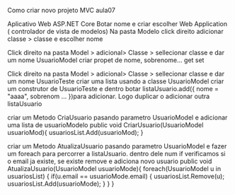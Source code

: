 Como criar novo projeto MVC aula07

Aplicativo Web ASP.NET Core
Botar nome e criar
escolher Web Application ( controlador de vista de modelos)
Na pasta Modelo click direito adicionar classe > classe e escolher nome


Click direito na pasta Model > adicional> Classe > sellecionar classe e dar um nome UsuarioModel
criar propet de nome, sobrenome... get set

Click direito na pasta Model > adicional> Classe > sellecionar classe e dar um nome UsuarioTeste
criar uma lista usando a classe UsuarioModel
criar um construtor de UsuarioTeste e dentro botar listaUsuario.add({ nome = "aaaa", sobrenom ... })para adicionar. 
Logo duplicar o adicionar outra listaUsuario 

criar um Metodo CriaUsuario pasando parametro UsuarioModel e adicionar uma lista de usuarioModelo
public void CriarUsuario(UsuarioModel usuarioMod){
            usuariosList.Add(usuarioMod);
        }

criar um Metodo AtualizaUsuario pasando parametro UsuarioModel e fazer um foreach para percorrer a listaUsuario. 
dentro dele num if verificamos si o email ja existe, se existe remove e adiciona novo usuario
public void AtualizaUsuario(UsuarioModel usuarioMode){
            foreach(UsuarioModel u in usuariosList) {
            if(u.email == usuarioMode.email)
                {
                    usuariosList.Remove(u);
                    usuariosList.Add(usuarioMode);
                }
            }
        }
